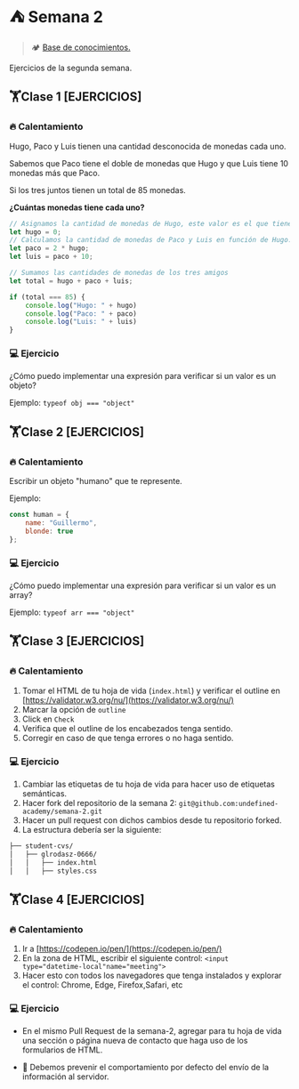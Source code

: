 # ⛺ Semana 2

> 🏕️ [Base de conocimientos.](https://undefinedshell.notion.site/Semana-2-c178367ef97549049ffb313d7b098b59)

Ejercicios de la segunda semana.

## 🏋Clase 1 [EJERCICIOS]

### 🔥 Calentamiento

Hugo, Paco y Luis tienen una cantidad desconocida de monedas cada uno.

Sabemos que Paco tiene el doble de monedas que Hugo y que Luis tiene 10 monedas más que Paco.

Si los tres juntos tienen un total de 85 monedas.

**¿Cuántas monedas tiene cada uno?**

```javascript
// Asignamos la cantidad de monedas de Hugo, este valor es el que tienes que resolver. 
let hugo = 0;
// Calculamos la cantidad de monedas de Paco y Luis en función de Hugo.
let paco = 2 * hugo;
let luis = paco + 10;

// Sumamos las cantidades de monedas de los tres amigos 
let total = hugo + paco + luis;

if (total === 85) {
    console.log("Hugo: " + hugo)
    console.log("Paco: " + paco)
    console.log("Luis: " + luis)
}
```

### 💻 Ejercicio

¿Cómo puedo implementar una expresión para verificar si un valor es un objeto?

Ejemplo: `typeof obj === "object"`

## 🏋Clase 2 [EJERCICIOS]

### 🔥 Calentamiento

Escribir un objeto "humano" que te represente.

Ejemplo:

```javascript
const human = {
    name: "Guillermo",
    blonde: true
};
```

### 💻 Ejercicio

¿Cómo puedo implementar una expresión para verificar si un valor es un array?

Ejemplo: `typeof arr === "object"`

## 🏋Clase 3 [EJERCICIOS]

### 🔥 Calentamiento

1. Tomar el HTML de tu hoja de vida (`index.html`) y verificar el outline en [https://validator.w3.org/nu/](https://validator.w3.org/nu/)
2. Marcar la opción de `outline`
3. Click en `Check`
4. Verifica que el outline de los encabezados tenga sentido.
5. Corregir en caso de que tenga errores o no haga sentido.

### 💻 Ejercicio

1. Cambiar las etiquetas de tu hoja de vida para hacer uso de etiquetas semánticas.
2. Hacer fork del repositorio de la semana 2: `git@github.com:undefined-academy/semana-2.git`
3. Hacer un pull request con dichos cambios desde tu repositorio forked.
4. La estructura debería ser la siguiente:

```markdown
├── student-cvs/
│   ├── glrodasz-0666/
│   │   ├── index.html
│   │   ├── styles.css
```

## 🏋Clase 4 [EJERCICIOS]

### 🔥 Calentamiento

1. Ir a [https://codepen.io/pen/](https://codepen.io/pen/)
2. En la zona de HTML, escribir el siguiente control: `<input type="datetime-local"name="meeting">`
3. Hacer esto con todos los navegadores que tenga instalados y explorar el control: Chrome, Edge, Firefox,Safari, etc

### 💻 Ejercicio

- En el mismo Pull Request de la semana-2, agregar para tu hoja de vida una sección o página nueva de contacto que haga uso de los formularios de HTML.

- 🍎  Debemos prevenir el comportamiento por defecto del envío de la información al servidor.
